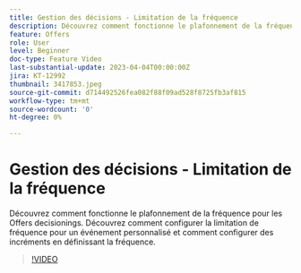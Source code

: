 ```yaml
---
title: Gestion des décisions - Limitation de la fréquence
description: Découvrez comment fonctionne le plafonnement de la fréquence pour les Offers decisionings. Découvrez comment configurer la limitation de fréquence pour un événement personnalisé et comment configurer des incréments en définissant la fréquence.
feature: Offers
role: User
level: Beginner
doc-type: Feature Video
last-substantial-update: 2023-04-04T00:00:00Z
jira: KT-12992
thumbnail: 3417853.jpeg
source-git-commit: d714492526fea082f88f09ad528f8725fb3af815
workflow-type: tm+mt
source-wordcount: '0'
ht-degree: 0%

---
```



# Gestion des décisions - Limitation de la fréquence

Découvrez comment fonctionne le plafonnement de la fréquence pour les Offers decisionings. Découvrez comment configurer la limitation de fréquence pour un événement personnalisé et comment configurer des incréments en définissant la fréquence.

>[!VIDEO](https://video.tv.adobe.com/v/3417853/?quality=12&learn=on)

